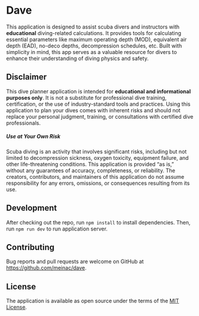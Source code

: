 # Dave

This application is designed to assist scuba divers and instructors with **educational** diving-related calculations. It provides tools for calculating essential parameters like maximum operating depth (MOD), equivalent air depth (EAD), no-deco depths, decompression schedules, etc. Built with simplicity in mind, this app serves as a valuable resource for divers to enhance their understanding of diving physics and safety.

## Disclaimer

This dive planner application is intended for **educational and informational purposes only**. It is not a substitute for professional dive training, certification, or the use of industry-standard tools and practices. Using this application to plan your dives comes with inherent risks and should not replace your personal judgment, training, or consultations with certified dive professionals.

##### Use at Your Own Risk

Scuba diving is an activity that involves significant risks, including but not limited to decompression sickness, oxygen toxicity, equipment failure, and other life-threatening conditions. This application is provided “as is,” without any guarantees of accuracy, completeness, or reliability. The creators, contributors, and maintainers of this application do not assume responsibility for any errors, omissions, or consequences resulting from its use.

## Development

After checking out the repo, run `npm install` to install dependencies. Then, run `npm run dev` to run application server.

## Contributing

Bug reports and pull requests are welcome on GitHub at https://github.com/meinac/dave.

## License

The application is available as open source under the terms of the [MIT License](https://opensource.org/licenses/MIT).
